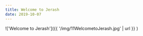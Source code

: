 ```yaml
---
title: Welcome to Jerash
date: 2019-10-07
---
```


!['Welcome to Jerash']({{ '/img/11WelcometoJerash.jpg' | url }} )